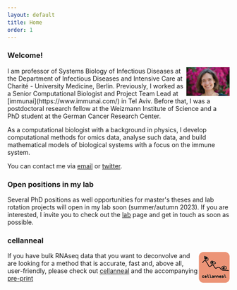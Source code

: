 ```yaml
---
layout: default
title: Home
order: 1
---
```


### Welcome!

<img style="width:7em" src="images/foto_2023.jpg" align="right">
I am professor of Systems Biology of Infectious Diseases at the Department of Infectious Diseases and Intensive Care at Charité - University Medicine, Berlin.  
Previously, I worked as a Senior Computational Biologist and Project Team Lead at [immunai](https://www.immunai.com/) in Tel Aviv. Before that, I was a postdoctoral research fellow at the Weizmann Institute of Science and a PhD student at the German Cancer Research Center.  

As a computational biologist with a background in physics, I develop computational methods for omics data, analyse such data, and build mathematical models of biological systems with a focus on the immune system.

You can contact me via [email](mailto:buchauer@charite.de) or [twitter](http://twitter.com/libuchauer).

### Open positions in my lab
Several PhD positions as well opportunities for master's theses and lab rotation projects will open in my lab soon (summer/autumn 2023). If you are interested, I invite you to check out the [lab](https://libuchauer.github.io/lab/) page and get in touch as soon as possible.


### cellanneal
<img style="width:5em" src="images/logo.png" align="right">

If you have bulk RNAseq data that you want to deconvolve and are looking for a method that is accurate, fast and, above all, user-friendly, please check out [cellanneal](https://github.com/LiBuchauer/cellanneal) and the accompanying [pre-print](https://arxiv.org/abs/2110.08209)


